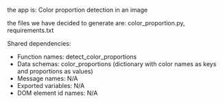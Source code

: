 the app is: Color proportion detection in an image

the files we have decided to generate are: color_proportion.py, requirements.txt

Shared dependencies:
- Function names: detect_color_proportions
- Data schemas: color_proportions (dictionary with color names as keys and proportions as values)
- Message names: N/A
- Exported variables: N/A
- DOM element id names: N/A